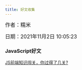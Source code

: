 ```yaml
---
title: 好文收集
---
```


<big>作者：糯米</big>

<big>日期：2021年11月2日 10:05:23</big>

### JavaScript好文

<a href="https://mp.weixin.qq.com/s/pX0lJCoVBTUfWjDEdygJJw" target="blank">JS前端知识闯关，你过得了几关?</a>
